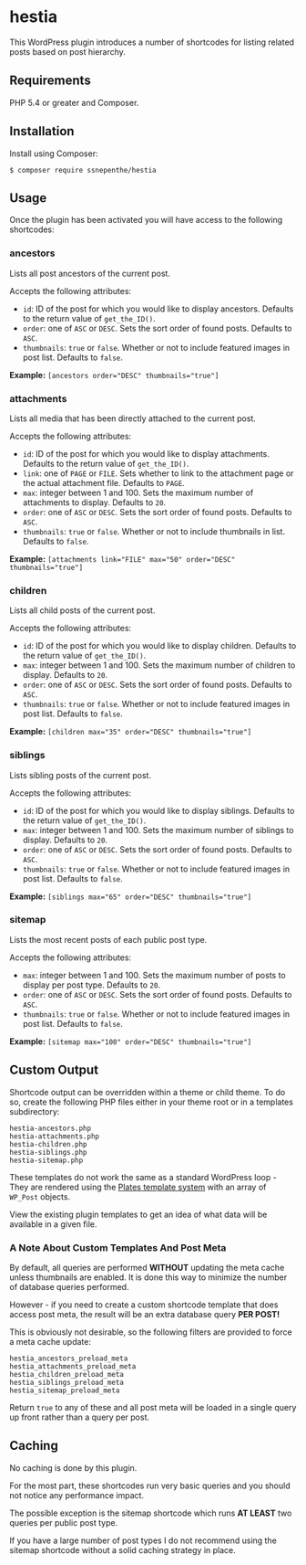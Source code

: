 # hestia
This WordPress plugin introduces a number of shortcodes for listing related posts based on post hierarchy.

## Requirements
PHP 5.4 or greater and Composer.

## Installation
Install using Composer:

```
$ composer require ssnepenthe/hestia
```

## Usage
Once the plugin has been activated you will have access to the following shortcodes:

### ancestors
Lists all post ancestors of the current post.

Accepts the following attributes:

* `id`: ID of the post for which you would like to display ancestors. Defaults to the return value of `get_the_ID()`.
* `order`: one of `ASC` or `DESC`. Sets the sort order of found posts. Defaults to `ASC`.
* `thumbnails`: `true` or `false`. Whether or not to include featured images in post list. Defaults to `false`.

**Example:** `[ancestors order="DESC" thumbnails="true"]`

### attachments
Lists all media that has been directly attached to the current post.

Accepts the following attributes:

* `id`: ID of the post for which you would like to display attachments. Defaults to the return value of `get_the_ID()`.
* `link`: one of `PAGE` or `FILE`. Sets whether to link to the attachment page or the actual attachment file. Defaults to `PAGE`.
* `max`: integer between 1 and 100. Sets the maximum number of attachments to display. Defaults to `20`.
* `order`: one of `ASC` or `DESC`. Sets the sort order of found posts. Defaults to `ASC`.
* `thumbnails`: `true` or `false`. Whether or not to include thumbnails in list. Defaults to `false`.

**Example:** `[attachments link="FILE" max="50" order="DESC" thumbnails="true"]`

### children
Lists all child posts of the current post.

Accepts the following attributes:

* `id`: ID of the post for which you would like to display children. Defaults to the return value of `get_the_ID()`.
* `max`: integer between 1 and 100. Sets the maximum number of children to display. Defaults to `20`.
* `order`: one of `ASC` or `DESC`. Sets the sort order of found posts. Defaults to `ASC`.
* `thumbnails`: `true` or `false`. Whether or not to include featured images in post list. Defaults to `false`.

**Example:** `[children max="35" order="DESC" thumbnails="true"]`

### siblings
Lists sibling posts of the current post.

Accepts the following attributes:

* `id`: ID of the post for which you would like to display siblings. Defaults to the return value of `get_the_ID()`.
* `max`: integer between 1 and 100. Sets the maximum number of siblings to display. Defaults to `20`.
* `order`: one of `ASC` or `DESC`. Sets the sort order of found posts. Defaults to `ASC`.
* `thumbnails`: `true` or `false`. Whether or not to include featured images in post list. Defaults to `false`.

**Example:** `[siblings max="65" order="DESC" thumbnails="true"]`

### sitemap
Lists the most recent posts of each public post type.

Accepts the following attributes:

* `max`: integer between 1 and 100. Sets the maximum number of posts to display per post type. Defaults to `20`.
* `order`: one of `ASC` or `DESC`. Sets the sort order of found posts. Defaults to `ASC`.
* `thumbnails`: `true` or `false`. Whether or not to include featured images in post list. Defaults to `false`.

**Example:** `[sitemap max="100" order="DESC" thumbnails="true"]`

## Custom Output
Shortcode output can be overridden within a theme or child theme. To do so, create the following PHP files either in your theme root or in a templates subdirectory:

```
hestia-ancestors.php
hestia-attachments.php
hestia-children.php
hestia-siblings.php
hestia-sitemap.php
```

These templates do not work the same as a standard WordPress loop - They are rendered using the [Plates template system](http://platesphp.com/) with an array of `WP_Post` objects.

View the existing plugin templates to get an idea of what data will be available in a given file.

### A Note About Custom Templates And Post Meta
By default, all queries are performed **WITHOUT** updating the meta cache unless thumbnails are enabled. It is done this way to minimize the number of database queries performed.

However - if you need to create a custom shortcode template that does access post meta, the result will be an extra database query **PER POST!**

This is obviously not desirable, so the following filters are provided to force a meta cache update:

```
hestia_ancestors_preload_meta
hestia_attachments_preload_meta
hestia_children_preload_meta
hestia_siblings_preload_meta
hestia_sitemap_preload_meta
```

Return `true` to any of these and all post meta will be loaded in a single query up front rather than a query per post.

## Caching
No caching is done by this plugin.

For the most part, these shortcodes run very basic queries and you should not notice any performance impact.

The possible exception is the sitemap shortcode which runs **AT LEAST** two queries per public post type.

If you have a large number of post types I do not recommend using the sitemap shortcode without a solid caching strategy in place.
